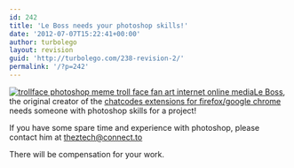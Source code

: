 ```yaml
---
id: 242
title: 'Le Boss needs your photoshop skills!'
date: '2012-07-07T15:22:41+00:00'
author: turbolego
layout: revision
guid: 'http://turbolego.com/238-revision-2/'
permalink: '/?p=242'
---
```


[![](https://turbolego.com/wp-content/uploads/2012/07/trollface-photoshop-meme-troll-face-fan-art-internet-online-media-228x300.jpeg "trollface photoshop meme troll face fan art internet online media")](https://turbolego.com/wp-content/uploads/2012/07/trollface-photoshop-meme-troll-face-fan-art-internet-online-media.jpeg)[Le Boss](http://www.facebook.com/theztech "http://www.facebook.com/theztech"), the original creator of the [chatcodes extensions for firefox/google chrome](http://userscripts.org/scripts/show/122827 "http://userscripts.org/scripts/show/122827") needs someone with photoshop skills for a project!

If you have some spare time and experience with photoshop, please contact him at [theztech@connect.to](theztech@connect.to "theztech@connect.to")

There will be compensation for your work.